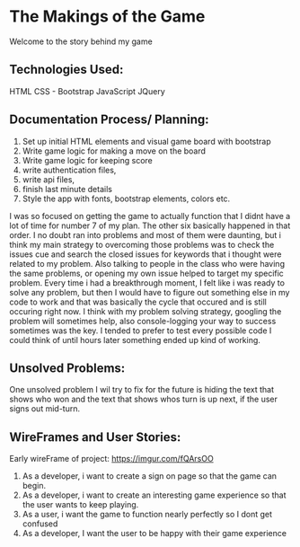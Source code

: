 
# The Makings of the Game

Welcome to the story behind my game

## Technologies Used:

HTML
CSS - Bootstrap
JavaScript
JQuery

## Documentation Process/ Planning:

1. Set up initial HTML elements and visual game board with bootstrap
2. Write game logic for making a move on the board
3. Write game logic for keeping score
4. write authentication files,
5. write api files,
6. finish last minute details
7. Style the app with fonts, bootstrap elements, colors etc.

I was so focused on getting the game to actually function that I didnt have a
lot of time for number 7 of my plan.  The other six basically happened in that
order.  I no doubt ran into problems and most of them were daunting, but i think
my main strategy to overcoming those problems was to check the issues cue and
search the closed issues for keywords that i thought were related to my problem.
Also talking to people in the class who were having the same problems, or
opening my own issue helped to target my specific problem.  Every time i had a
breakthrough moment, I felt like i was ready to solve any problem, but then
I would have to figure out something else in my code to work and that was basically
the cycle that occured and is still occuring right now.  I think with my problem
solving strategy, googling the problem will sometimes help, also console-logging
your way to success sometimes was the key.  I tended to prefer to test every
possible code I could think of until hours later something ended up kind of working.

## Unsolved Problems:

One unsolved problem I wil try to fix for the future is hiding the text that
shows who won and the text that shows whos turn is up next, if the user signs
out mid-turn.

## WireFrames and User Stories:

Early wireFrame of project:
<https://imgur.com/fQArsOO>

1. As a developer, i want to create a sign on page so that the game can begin.
2. As a developer, i want to create an interesting game experience so that the user wants to keep playing.
3. As a user, i want the game to function nearly perfectly so I dont get confused
4. As a developer, I want the user to be happy with their game experience
